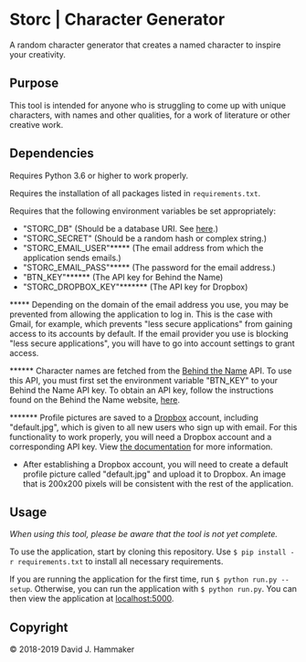 # Storc | Character Generator

A random character generator that creates a named character to inspire your creativity.

## Purpose

This tool is intended for anyone who is struggling to come up with unique characters, with names and other qualities, for a work of literature or other creative work.

## Dependencies

Requires Python 3.6 or higher to work properly.

Requires the installation of all packages listed in `requirements.txt`.

Requires that the following environment variables be set appropriately:
* "STORC_DB" (Should be a database URI. See [here](http://flask-sqlalchemy.pocoo.org/2.3/quickstart/).)
* "STORC_SECRET" (Should be a random hash or complex string.)
* "STORC_EMAIL_USER"***** (The email address from which the application sends emails.)
* "STORC_EMAIL_PASS"***** (The password for the email address.)
* "BTN_KEY"****** (The API key for Behind the Name)
* "STORC_DROPBOX_KEY"******* (The API key for Dropbox)

***** Depending on the domain of the email address you use, you may be prevented from allowing the application to log in. This is the case with Gmail, for example, which prevents "less secure applications" from gaining access to its accounts by default. If the email provider you use is blocking "less secure applications", you will have to go into account settings to grant access.

****** Character names are fetched from the [Behind the Name](https://www.behindthename.com/) API. To use this API, you must first set the environment variable "BTN_KEY" to your Behind the Name API key. To obtain an API key, follow the instructions found on the Behind the Name website, [here](https://www.behindthename.com/api/).

******* Profile pictures are saved to a [Dropbox](https://www.dropbox.com) account, including "default.jpg", which is given to all new users who sign up with email. For this functionality to work properly, you will need a Dropbox account and a corresponding API key. View [the documentation](https://dropbox.github.io/dropbox-api-v2-explorer/) for more information.
* After establishing a Dropbox account, you will need to create a default profile picture called "default.jpg" and upload it to Dropbox. An image that is 200x200 pixels will be consistent with the rest of the application.

## Usage

_When using this tool, please be aware that the tool is not yet complete._

To use the application, start by cloning this repository. Use `$ pip install -r requirements.txt` to install all necessary requirements.

If you are running the application for the first time, run `$ python run.py --setup`. Otherwise, you can run the application with `$ python run.py`. You can then view the application at [localhost:5000](http://localhost:5000/).

## Copyright

© 2018-2019 David J. Hammaker
